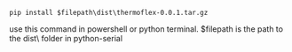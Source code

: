 ```
pip install $filepath\dist\thermoflex-0.0.1.tar.gz
```

use this command in powershell or python terminal.
$filepath is the path to the dist\ folder in python-serial
